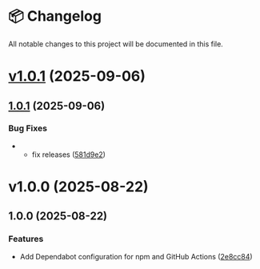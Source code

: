 # 📦 Changelog

All notable changes to this project will be documented in this file.


# [v1.0.1](https://github.com/iamvikshan/materialyounewtab/compare/v1.0.0...v1.0.1) (2025-09-06)



## [1.0.1](https://github.com/iamvikshan/materialyounewtab/compare/v1.0.0...v1.0.1) (2025-09-06)

### Bug Fixes

* - fix releases ([581d9e2](https://github.com/iamvikshan/materialyounewtab/commit/581d9e2dbbcf6fc2dc0aa1730c92db8027a67a3d))

# v1.0.0 (2025-08-22)



## 1.0.0 (2025-08-22)

### Features

* Add Dependabot configuration for npm and GitHub Actions ([2e8cc84](https://github.com/iamvikshan/materialyounewtab/commit/2e8cc84075c47937ebb974555fe942fe1ad0bf93))
